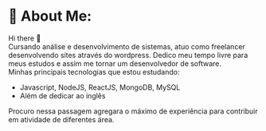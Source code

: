 # 💫 About Me:
Hi there 👋<br>
Cursando análise e desenvolvimento de sistemas, atuo como freelancer desenvolvendo sites através do wordpress.
Dedico meu tempo livre para meus estudos e assim me tornar um desenvolvedor de software. <br>
Minhas principais tecnologias que estou estudando: 

- Javascript, NodeJS, ReactJS, MongoDB, MySQL <br>
- Além de dedicar ao inglês

Procuro nessa passagem agregara o máximo de experiência para contribuir em atividade de diferentes área.





